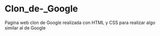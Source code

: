 # Clon_de-_Google
Pagina web clon de Google realizada con HTML  y CSS  para realizar algo similar al de Google
